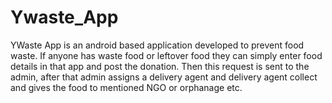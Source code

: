 # Ywaste_App
YWaste App is an android based application developed to prevent food waste. If anyone has waste food or leftover food they can simply enter food details in that app and post the donation. Then this request is sent to the admin, after that admin assigns a delivery agent and delivery agent collect and gives the food to mentioned NGO or orphanage etc.
